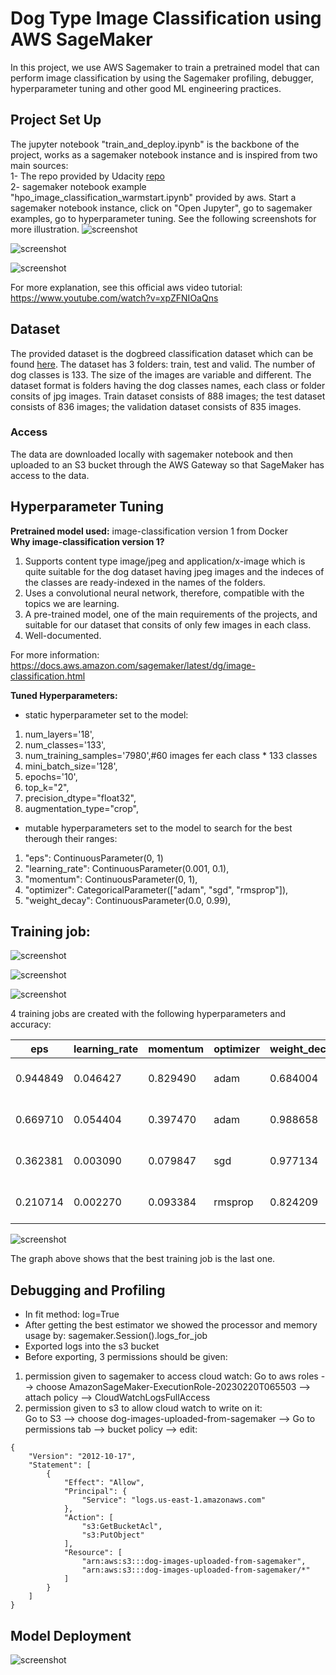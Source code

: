 # Dog Type Image Classification using AWS SageMaker
In this project, we use AWS Sagemaker to train a pretrained model that can perform image classification by using the Sagemaker profiling, debugger, hyperparameter tuning and other good ML engineering practices.

## Project Set Up
The jupyter notebook "train_and_deploy.ipynb" is the backbone of the project, works as a sagemaker notebook instance and is inspired from two main sources:   
1- The repo provided by Udacity [repo](https://github.com/udacity/CD0387-deep-learning-topics-within-computer-vision-nlp-project-starter)       
2- sagemaker notebook example "hpo_image_classification_warmstart.ipynb" provided by aws. Start a sagemaker notebook instance, click on "Open Jupyter", go to sagemaker examples, go to hyperparameter tuning. See the following screenshots for more illustration.
![screenshot](documentation_images/project_img.JPG)

![screenshot](documentation_images/project_img2.JPG)

![screenshot](documentation_images/project_img3.JPG)

For more explanation, see this official aws video tutorial: https://www.youtube.com/watch?v=xpZFNIOaQns

## Dataset
The provided dataset is the dogbreed classification dataset which can be found [here](https://learn.udacity.com/nanodegrees/nd189/parts/cd0387/lessons/7c09e0ea-e598-4120-a539-7d44b55233d1/concepts/010e0a20-a936-4a3b-a5f5-89dc2e04cff9).
The dataset has 3 folders: train, test and valid. The number of dog classes is 133. The size of the images are variable and different. The dataset format is folders having the dog classes names, each class or folder consits of jpg images. Train dataset consists of 888 images; the test dataset consists of 836 images; the validation dataset consists of 835 images.

### Access
The data are downloaded locally with sagemaker notebook and then uploaded to an S3 bucket through the AWS Gateway so that SageMaker has access to the data. 

## Hyperparameter Tuning

**Pretrained model used:** image-classification version 1 from Docker     
**Why image-classification version 1?**
1. Supports content type image/jpeg and application/x-image which is quite suitable for the dog dataset having jpeg images and the indeces of the classes are ready-indexed in the names of the folders.
2. Uses a convolutional neural network, therefore, compatible with the topics we are learning.
3. A pre-trained model, one of the main requirements of the projects, and suitable for our dataset that consits of only few images in each class.
4. Well-documented.

For more information: https://docs.aws.amazon.com/sagemaker/latest/dg/image-classification.html  


**Tuned Hyperparameters:**
* static hyperparameter set to the model:
1. num_layers='18',
2. num_classes='133',
3. num_training_samples='7980',#60 images fer each class * 133 classes
4. mini_batch_size='128',
5. epochs='10',
6. top_k="2",
7. precision_dtype="float32",
8. augmentation_type="crop",

* mutable hyperparameters set to the model to search for the best therough their ranges:
1. "eps": ContinuousParameter(0, 1)
2. "learning_rate": ContinuousParameter(0.001, 0.1),
3. "momentum": ContinuousParameter(0, 1),
4. "optimizer": CategoricalParameter(["adam", "sgd", "rmsprop"]), 
5. "weight_decay": ContinuousParameter(0.0, 0.99),

## Training job:

![screenshot](documentation_images/project_img4.JPG)      

![screenshot](documentation_images/project_img5.JPG)      

![screenshot](documentation_images/project_img6.JPG)  

4 training jobs are created with the following hyperparameters and accuracy:    

| **eps** | **learning_rate** | **momentum** | **optimizer** | **weight_decay** | **TrainingJobName** | **TrainingJobStatus** | **FinalObjectiveValue** | **TrainingStartTime** |
|---|---|---|---|---|---|---|---|---|
| 0.944849 | 0.046427 | 0.829490 | adam | 0.684004 | hyperparameters-tuning-job-33-004-852e0853 | Completed | 0.029948 | 2023-02-25 15:33:27+00:00 |
| 0.669710 | 0.054404 | 0.397470 | adam | 0.988658 | hyperparameters-tuning-job-33-001-ac2a98c4 | Completed | 0.018229 | 2023-02-25 15:14:04+00:00 |
| 0.362381 | 0.003090 | 0.079847 | sgd | 0.977134 | hyperparameters-tuning-job-33-003-cb68f8fc | Completed | 0.013021 | 2023-02-25 15:28:13+00:00 |
| 0.210714 | 0.002270 | 0.093384 | rmsprop | 0.824209 | hyperparameters-tuning-job-33-002-0cb7a40c | Completed | 0.009115 | 2023-02-25 15:22:58+00:00 |


![screenshot](documentation_images/graph.JPG)

The graph above shows that the best training job is the last one.

## Debugging and Profiling
- In fit method: log=True
- After getting the best estimator we showed the processor and memory usage by: sagemaker.Session().logs_for_job
- Exported logs into the s3 bucket
- Before exporting, 3 permissions should be given:
1. permission given to sagemaker to access cloud watch:
Go to aws roles --> choose AmazonSageMaker-ExecutionRole-20230220T065503 --> attach policy --> CloudWatchLogsFullAccess 
2. permission given to s3 to allow cloud watch to write on it:         
Go to S3 --> choose dog-images-uploaded-from-sagemaker --> Go to permissions tab --> bucket policy --> edit:  
```    
{    
    "Version": "2012-10-17",     
    "Statement": [    
        {     
            "Effect": "Allow",       
            "Principal": {       
                "Service": "logs.us-east-1.amazonaws.com"    
            },      
            "Action": [     
                "s3:GetBucketAcl",   
                "s3:PutObject"     
            ],      
            "Resource": [   
                "arn:aws:s3:::dog-images-uploaded-from-sagemaker",
                "arn:aws:s3:::dog-images-uploaded-from-sagemaker/*"
            ]
        }
    ]
}
```



## Model Deployment
![screenshot](documentation_images/endpoint.JPG)

